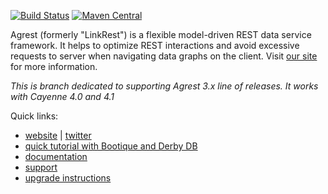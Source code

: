 [![Build Status](https://travis-ci.org/agrestio/agrest.svg?branch=master)](https://travis-ci.org/agrestio/agrest)
[![Maven Central](https://img.shields.io/maven-central/v/io.agrest/agrest.svg)](https://agrest.io/#get-started)

Agrest (formerly "LinkRest") is a flexible model-driven REST data service framework. It helps to optimize REST interactions and avoid excessive requests to server when navigating data graphs on the client. Visit [our site](http://agrest.io/) for more information. 

_This is branch dedicated to supporting Agrest 3.x line of releases. It works with Cayenne 4.0 and 4.1_

Quick links:

* [website](https://agrest.io) | [twitter](https://twitter.com/agrestproject)
* [quick tutorial with Bootique and Derby DB](https://github.com/bootique-examples/bootique-agrest-demo)
* [documentation](https://agrest.io/docs/)
* [support](https://groups.google.com/forum/?#!forum/agrest-user)
* [upgrade instructions](https://github.com/agrestio/agrest/blob/master/UPGRADE-NOTES.md)
